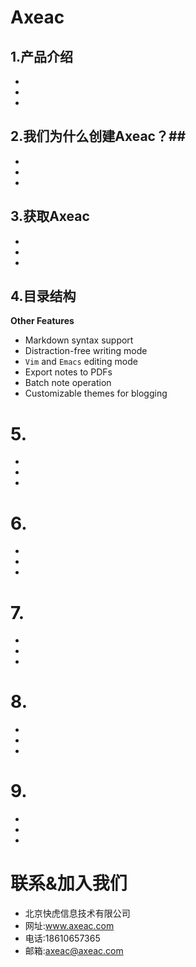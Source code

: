 # Axeac

## 1.产品介绍 ##
* 
* 
*  

## 2.我们为什么创建Axeac？##

* 
* 
* 

## 3.获取Axeac

* 
* 
*  


## 4.目录结构
**Other Features**

* Markdown syntax support
* Distraction-free writing mode
* `Vim` and `Emacs` editing mode
* Export notes to PDFs
* Batch note operation
* Customizable themes for blogging

  
# 5.
* 
* 
*  

# 6.
* 
* 
*  
# 7.
* 
* 
*  
# 8.
* 
* 
*  
# 9.
* 
* 
*  

# 联系&加入我们

* 北京快虎信息技术有限公司
* 网址:www.axeac.com
* 电话:18610657365
* 邮箱:axeac@axeac.com  
